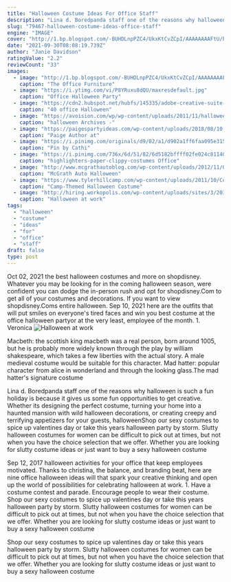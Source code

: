 ```yaml
---
title: "Halloween Costume Ideas For Office Staff"
description: "Lina d. Boredpanda staff one of the reasons why halloween is such a fun holiday is because it gives us some fun opportunities to get creative. Whether its designing the perfect costume, turning your home into a haunted mansion with wild halloween decorations, or creating creepy and terrifying appetizers for your guests, halloween"
slug: "79467-halloween-costume-ideas-office-staff"
engine: "IMAGE"
cover: "http://1.bp.blogspot.com/-BUHDLnpPZC4/UkxKtCvZCpI/AAAAAAAAFtU/baQNafszfa4/s1600/officespace_halloween_costume.jpg"
date: "2021-09-30T08:08:19.739Z"
author: "Janie Davidson"
ratingValue: "2.2"
reviewCount: "33"
images:
  - image: "http://1.bp.blogspot.com/-BUHDLnpPZC4/UkxKtCvZCpI/AAAAAAAAFtU/baQNafszfa4/s1600/officespace_halloween_costume.jpg"
    caption: "The Office Furniture"
  - image: "https://i.ytimg.com/vi/P8YRuxu8dQU/maxresdefault.jpg"
    caption: "Office Halloween Party"
  - image: "https://cdn2.hubspot.net/hubfs/145335/adobe-creative-suite-costume.jpg"
    caption: "40 office Halloween"
  - image: "https://avoision.com/wp/wp-content/uploads/2011/11/halloweenEI_5.jpg"
    caption: "halloween Archives -"
  - image: "https://paigespartyideas.com/wp-content/uploads/2018/08/10-Epic-Family-Costumes.jpg"
    caption: "Paige Author at"
  - image: "https://i.pinimg.com/originals/d9/02/a1/d902a1ff6faa095e3150067c1ca03e06.jpg"
    caption: "Pin by Cathi"
  - image: "https://i.pinimg.com/736x/6d/51/82/6d5182bffff02fe024c81140169e12ef--group-halloween-costumes-group-costumes.jpg"
    caption: "highlighters-paper-clippy-costumes Office"
  - image: "http://www.mcgrathautoblog.com/wp-content/uploads/2012/11/Office-Staff-Costumes.jpg"
    caption: "McGrath Auto Halloween"
  - image: "https://www.tylerhillcamp.com/wp-content/uploads/2011/10/Costume-Ideas.jpg"
    caption: "Camp-Themed Halloween Costume"
  - image: "http://hiring.workopolis.com/wp-content/uploads/sites/3/2016/10/12184289_914961828539094_6201232470473846241_o2.jpg"
    caption: "Halloween at work"
tags:
  - "halloween"
  - "costume"
  - "ideas"
  - "for"
  - "office"
  - "staff"
draft: false
type: post
---
```


Oct 02, 2021 the best halloween costumes and more on shopdisney. Whatever you may be looking for in the coming halloween season, were confident you can dodge the in-person rush and opt for shopdisney.Com to get all of your costumes and decorations. If you want to view shopdisney.Coms entire halloween. Sep 10, 2021 here are the outfits that will put smiles on everyone's tired faces and win you best costume at the office halloween partyor at the very least, employee of the month. 1. Veronica
![Halloween at work](http://hiring.workopolis.com/wp-content/uploads/sites/3/2016/10/12184289_914961828539094_6201232470473846241_o2.jpg "Halloween at work")

Macbeth: the scottish king macbeth was a real person, born around 1005, but he is probably more widely known through the play by william shakespeare, which takes a few liberties with the actual story. A male medieval costume would be suitable for this character. Mad hatter: popular character from alice in wonderland and through the looking glass.The mad hatter&#39;s signature costume
<!--inArticleAds-->

<!--galleryOne-->

Lina d. Boredpanda staff one of the reasons why halloween is such a fun holiday is because it gives us some fun opportunities to get creative. Whether its designing the perfect costume, turning your home into a haunted mansion with wild halloween decorations, or creating creepy and terrifying appetizers for your guests, halloweenShop our sexy costumes to spice up valentines day or take this years halloween party by storm. Slutty halloween costumes for women can be difficult to pick out at times, but not when you have the choice selection that we offer. Whether you are looking for slutty costume ideas or just want to buy a sexy halloween costume
<!--inArticleAds-->

<!--galleryTwo-->

Sep 12, 2017 halloween activities for your office that keep employees motivated. Thanks to christina, the balance, and branding beat, here are nine office halloween ideas will that spark your creative thinking and open up the world of possibilities for celebrating halloween at work. 1. Have a costume contest and parade. Encourage people to wear their costume. Shop our sexy costumes to spice up valentines day or take this years halloween party by storm. Slutty halloween costumes for women can be difficult to pick out at times, but not when you have the choice selection that we offer. Whether you are looking for slutty costume ideas or just want to buy a sexy halloween costume
<!--galleryThree-->

Shop our sexy costumes to spice up valentines day or take this years halloween party by storm. Slutty halloween costumes for women can be difficult to pick out at times, but not when you have the choice selection that we offer. Whether you are looking for slutty costume ideas or just want to buy a sexy halloween costume